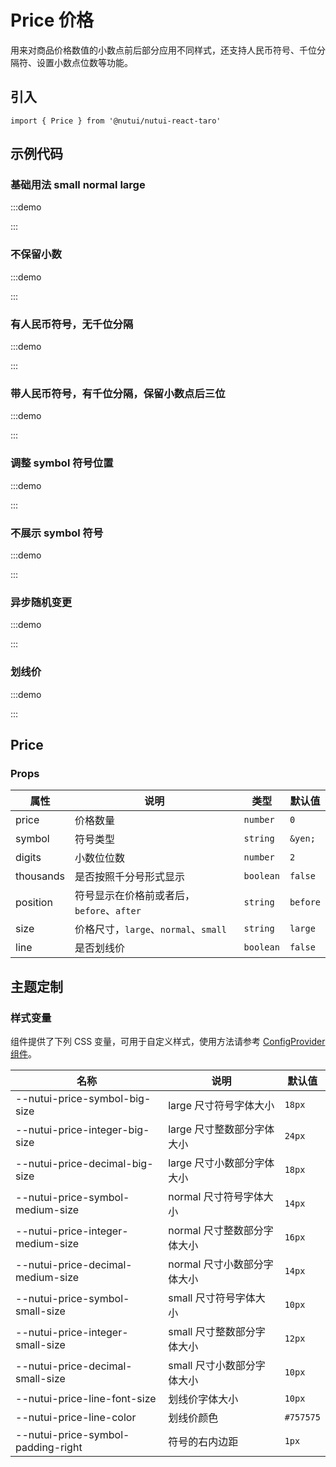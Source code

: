 # Price 价格

用来对商品价格数值的小数点前后部分应用不同样式，还支持人民币符号、千位分隔符、设置小数点位数等功能。

## 引入

```tsx
import { Price } from '@nutui/nutui-react-taro'
```

## 示例代码

### 基础用法 small normal large

:::demo

<CodeBlock src='taro/demo1.tsx'></CodeBlock>

:::

### 不保留小数

:::demo

<CodeBlock src='taro/demo2.tsx'></CodeBlock>

:::

### 有人民币符号，无千位分隔

:::demo

<CodeBlock src='taro/demo3.tsx'></CodeBlock>

:::

### 带人民币符号，有千位分隔，保留小数点后三位

:::demo

<CodeBlock src='taro/demo4.tsx'></CodeBlock>

:::

### 调整 symbol 符号位置

:::demo

<CodeBlock src='taro/demo5.tsx'></CodeBlock>

:::

### 不展示 symbol 符号

:::demo

<CodeBlock src='taro/demo6.tsx'></CodeBlock>

:::

### 异步随机变更

:::demo

<CodeBlock src='taro/demo7.tsx'></CodeBlock>

:::

### 划线价

:::demo

<CodeBlock src='taro/demo8.tsx'></CodeBlock>

:::

## Price

### Props

| 属性 | 说明 | 类型 | 默认值 |
| --- | --- | --- | --- |
| price | 价格数量 | `number` | `0` |
| symbol | 符号类型 | `string` | `&yen;` |
| digits | 小数位位数 | `number` | `2` |
| thousands | 是否按照千分号形式显示 | `boolean` | `false` |
| position | 符号显示在价格前或者后，`before`、`after` | `string` | `before` |
| size | 价格尺寸，`large`、`normal`、`small` | `string` | `large` |
| line | 是否划线价 | `boolean` | `false` |

## 主题定制

### 样式变量

组件提供了下列 CSS 变量，可用于自定义样式，使用方法请参考 [ConfigProvider 组件](#/zh-CN/component/configprovider)。

| 名称 | 说明 | 默认值 |
| --- | --- | --- |
| \--nutui-price-symbol-big-size | large 尺寸符号字体大小 | `18px` |
| \--nutui-price-integer-big-size | large 尺寸整数部分字体大小 | `24px` |
| \--nutui-price-decimal-big-size | large 尺寸小数部分字体大小 | `18px` |
| \--nutui-price-symbol-medium-size | normal 尺寸符号字体大小 | `14px` |
| \--nutui-price-integer-medium-size | normal 尺寸整数部分字体大小 | `16px` |
| \--nutui-price-decimal-medium-size | normal 尺寸小数部分字体大小 | `14px` |
| \--nutui-price-symbol-small-size | small 尺寸符号字体大小 | `10px` |
| \--nutui-price-integer-small-size | small 尺寸整数部分字体大小 | `12px` |
| \--nutui-price-decimal-small-size | small 尺寸小数部分字体大小 | `10px` |
| \--nutui-price-line-font-size | 划线价字体大小 | `10px` |
| \--nutui-price-line-color | 划线价颜色 | `#757575` |
| \--nutui-price-symbol-padding-right | 符号的右内边距 | `1px` |
